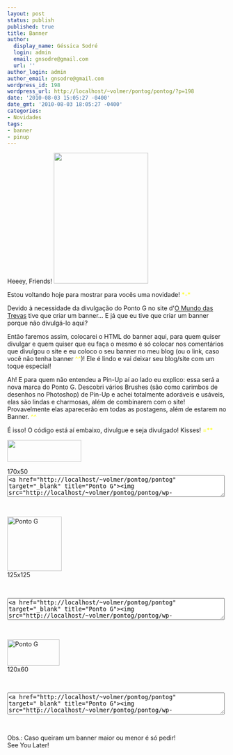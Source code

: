 ```yaml
---
layout: post
status: publish
published: true
title: Banner
author:
  display_name: Géssica Sodré
  login: admin
  email: gnsodre@gmail.com
  url: ''
author_login: admin
author_email: gnsodre@gmail.com
wordpress_id: 198
wordpress_url: http://localhost/~volmer/pontog/pontog/?p=198
date: '2010-08-03 15:05:27 -0400'
date_gmt: '2010-08-03 18:05:27 -0400'
categories:
- Novidades
tags:
- banner
- pinup
---
```

<p>Heeey, Friends! <a href="http://localhost/~volmer/pontog/pontog/wp-content/uploads/2010/08/PinUp_1.png"><img class="alignright size-medium wp-image-225" title="PinUp_1" src="http://localhost/~volmer/pontog/pontog/wp-content/uploads/2010/08/PinUp_1-217x300.png" alt="" width="217" height="300" /></a></p>
<p>Estou voltando hoje para mostrar para vocês uma novidade! <span style="color: #ffff00;">*-*</span></p>
<p>Devido à necessidade da divulgação do Ponto G no site d'<a title="Mundo das Trevas" href="http://mundodastrevas.com" target="_blank">O Mundo das Trevas</a> tive que criar um banner... E já que eu tive que criar um banner porque não divulgá-lo aqui?</p>
<p>Então faremos assim, colocarei o HTML do banner aqui, para quem quiser divulgar e quem quiser que eu faça o mesmo é só colocar nos comentários que divulgou o site e eu coloco o seu banner no meu blog (ou o link, caso você não tenha banner <span style="color: #ffff00;">^^</span>)! Ele é lindo e vai deixar seu blog/site com um toque especial!</p>
<p>Ah! E para quem não entendeu a Pin-Up aí ao lado eu explico: essa será a nova marca do Ponto G. Descobri vários Brushes (são como carimbos de desenhos no Photoshop) de Pin-Up e achei totalmente adoráveis e usáveis, elas são lindas e charmosas, além de combinarem com o site! Provavelmente elas aparecerão em todas as postagens, além de estarem no Banner. <span style="color: #ffff00;">^^ <span style="color: #333300;"> </span><br />
</span></p>
<p>É isso! O código está aí embaixo, divulgue e seja divulgado! Kisses! <span style="color: #ffff00;">=**</span></p>
<p><a href="http://localhost/~volmer/pontog/pontog/wp-content/uploads/2010/08/banner.jpg"><img class="size-full wp-image-217 alignleft" title="banner" src="http://localhost/~volmer/pontog/pontog/wp-content/uploads/2010/08/banner.jpg" alt="" width="170" height="50" /></a></p>
<div>170x50</div>
<div><textarea style="width: 500px; height: 50px; font-family: monospace;"><a href="http://localhost/~volmer/pontog/pontog" target="_blank" title="Ponto G"><img src="http://localhost/~volmer/pontog/pontog/wp-content/uploads/2010/08/banner.jpg" alt="Ponto G" /></a></textarea></div>
<div></div>
<p></br></p>
<div><a href="http://localhost/~volmer/pontog/pontog/wp-content/uploads/2010/08/banner125x125.jpg"><img class="alignleft size-full wp-image-251" title="banner[125x125]" src="http://localhost/~volmer/pontog/pontog/wp-content/uploads/2010/08/banner125x125.jpg" alt="Ponto G" width="125" height="125" /></a></div>
<div>125x125</div>
<p></br></p>
<div><textarea style="width: 500px; height: 50px; font-family: monospace;"><a href="http://localhost/~volmer/pontog/pontog" target="_blank" title="Ponto G"><img src="http://localhost/~volmer/pontog/pontog/wp-content/uploads/2010/08/banner125x125.jpg" alt="Ponto G" /></a></textarea></div>
<div></div>
<p></br></p>
<div><a href="http://localhost/~volmer/pontog/pontog/wp-content/uploads/2010/08/banner120x60.jpg"><img class="alignleft size-full wp-image-251" title="banner[120x60]" src="http://localhost/~volmer/pontog/pontog/wp-content/uploads/2010/08/banner120x60.jpg" alt="Ponto G" width="120" height="60" /></a></div>
<div>120x60</div>
<p></br></p>
<div><textarea style="width: 500px; height: 50px; font-family: monospace;"><a href="http://localhost/~volmer/pontog/pontog" target="_blank" title="Ponto G"><img src="http://localhost/~volmer/pontog/pontog/wp-content/uploads/2010/08/banner120x60.jpg" alt="Ponto G" /></a></textarea></div>
<p><br/></p>
<div>Obs.: Caso queiram um banner maior ou menor é só pedir!</div>
<div>See You Later!</div>
